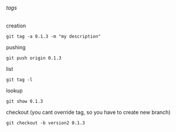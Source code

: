 ###### tags

creation

    git tag -a 0.1.3 -m "my description"


pushing

    git push origin 0.1.3


list

    git tag -l


lookup

    git show 0.1.3


checkout (you cant override tag, so you have to create new branch)

    git checkout -b version2 0.1.3
